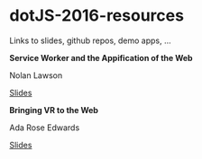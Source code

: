 # dotJS-2016-resources

Links to slides, github repos, demo apps, ...

**Service Worker and 
the Appification of the Web**

Nolan Lawson

[Slides](https://nolanlawson.github.io/dotjs-2016)

**Bringing VR to the Web**

Ada Rose Edwards

[Slides](https://ada.is/webvr/talk-dot-js.html#false)

